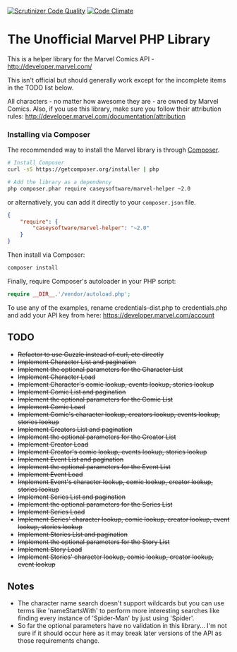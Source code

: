 [![Scrutinizer Code Quality](https://scrutinizer-ci.com/g/caseysoftware/marvel-php/badges/quality-score.png?b=master)](https://scrutinizer-ci.com/g/caseysoftware/marvel-php/?branch=master) [![Code Climate](https://codeclimate.com/github/caseysoftware/marvel-php/badges/gpa.svg)](https://codeclimate.com/github/caseysoftware/marvel-php)

The Unofficial Marvel PHP Library
==========

This is a helper library for the Marvel Comics API - http://developer.marvel.com/


This isn't official but should generally work except for the incomplete items in the TODO list below.

All characters - no matter how awesome they are - are owned by Marvel Comics. Also, if you use this library, make sure you follow their attribution rules: http://developer.marvel.com/documentation/attribution

### Installing via Composer

The recommended way to install the Marvel library is through [Composer](http://getcomposer.org).

```bash
# Install Composer
curl -sS https://getcomposer.org/installer | php

# Add the library as a dependency
php composer.phar require caseysoftware/marvel-helper ~2.0
```

or alternatively, you can add it directly to your `composer.json` file.

```json
{
    "require": {
        "caseysoftware/marvel-helper": "~2.0"
    }
}
```

Then install via Composer:

```bash
composer install
```

Finally, require Composer's autoloader in your PHP script:

```php
require __DIR__.'/vendor/autoload.php';
```

To use any of the examples, rename credentials-dist.php to credentials.php and add your API key from here: https://developer.marvel.com/account

## TODO

*  ~~Refactor to use Guzzle instead of curl, etc directly~~
*  ~~Implement Character List and pagination~~
*  ~~Implement the optional parameters for the Character List~~
*  ~~Implement Character Load~~
*  ~~Implement Character's comic lookup, events lookup, stories lookup~~
*  ~~Implement Comic List and pagination~~
*  ~~Implement the optional parameters for the Comic List~~
*  ~~Implement Comic Load~~
*  ~~Implement Comic's character lookup, creators lookup, events lookup, stories lookup~~
*  ~~Implement Creators List and pagination~~
*  ~~Implement the optional parameters for the Creator List~~
*  ~~Implement Creator Load~~
*  ~~Implement Creator's comic lookup, events lookup, stories lookup~~
*  ~~Implement Event List and pagination~~
*  ~~Implement the optional parameters for the Event List~~
*  ~~Implement Event Load~~
*  ~~Implement Event's character lookup, comic lookup, creator lookup, stories lookup~~
*  ~~Implement Series List and pagination~~
*  ~~Implement the optional parameters for the Series List~~
*  ~~Implement Series Load~~
*  ~~Implement Series' character lookup, comic lookup, creator lookup, event lookup, stories lookup~~
*  ~~Implement Stories List and pagination~~
*  ~~Implement the optional parameters for the Story List~~
*  ~~Implement Story Load~~
*  ~~Implement Stories' character lookup, comic lookup, creator lookup, event lookup~~

## Notes

*  The character name search doesn't support wildcards but you can use terms like 'nameStartsWith' to perform more interesting searches like finding every instance of 'Spider-Man' by just using 'Spider'.
*  So far the optional parameters have no validation in this library... I'm not sure if it should occur here as it may break later versions of the API as those requirements change.
